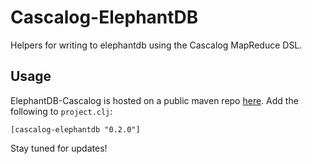 # Cascalog-ElephantDB

Helpers for writing to elephantdb using the Cascalog MapReduce DSL.

## Usage

ElephantDB-Cascalog is hosted on a public maven repo [here](http://clojars.org/cascalog-elephantdb). Add the following to `project.clj`:

    [cascalog-elephantdb "0.2.0"]

Stay tuned for updates!
